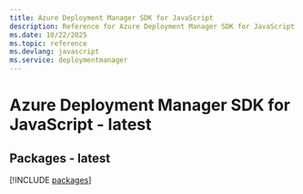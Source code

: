 ```yaml
---
title: Azure Deployment Manager SDK for JavaScript
description: Reference for Azure Deployment Manager SDK for JavaScript
ms.date: 10/22/2025
ms.topic: reference
ms.devlang: javascript
ms.service: deploymentmanager
---
```

# Azure Deployment Manager SDK for JavaScript - latest
## Packages - latest
[!INCLUDE [packages](deployment-manager-index.md)]
